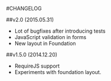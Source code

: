 #CHANGELOG

##v2.0 (2015.05.31)
- Lot of bugfixes after introducing tests
- JavaScript validation in forms
- New layout in Foundation

##v1.5.0 (2014.12.20)
- RequireJS support
- Experiments with foundation layout.
